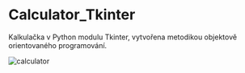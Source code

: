 # Calculator_Tkinter
Kalkulačka v Python modulu Tkinter, vytvořena metodikou objektově orientovaného programování.


![calculator](https://github.com/AlesTrnka/Calculator_Tkinter/assets/122735548/8f980c7c-c319-47de-9fd9-df5e46133c89)
